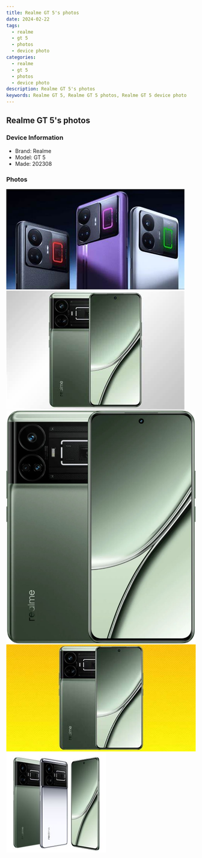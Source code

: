 ```yaml
---
title: Realme GT 5's photos
date: 2024-02-22
tags: 
  - realme
  - gt 5
  - photos
  - device photo
categories: 
  - realme
  - gt 5
  - photos
  - device photo
description: Realme GT 5's photos
keywords: Realme GT 5, Realme GT 5 photos, Realme GT 5 device photo
---
```


## Realme GT 5's photos

### Device Information

- Brand: Realme
- Model: GT 5
- Made: 202308

### Photos

![/images/best-assets/devices/realme/realme-gt-5/1.jpg](/images/best-assets/devices/realme/realme-gt-5/1.jpg)
![/images/best-assets/devices/realme/realme-gt-5/2.jpg](/images/best-assets/devices/realme/realme-gt-5/2.jpg)
![/images/best-assets/devices/realme/realme-gt-5/3.jpg](/images/best-assets/devices/realme/realme-gt-5/3.jpg)
![/images/best-assets/devices/realme/realme-gt-5/4.jpg](/images/best-assets/devices/realme/realme-gt-5/4.jpg)
![/images/best-assets/devices/realme/realme-gt-5/5.jpg](/images/best-assets/devices/realme/realme-gt-5/5.jpg)
